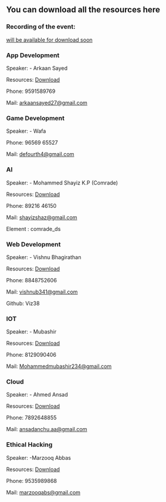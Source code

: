 ## You can download all the resources here



### Recording of the event: 
[will be available for download soon](//)




### App Development

Speaker: - Arkaan Sayed

Resources: [Download](https://github.com/glugpace/Intro-to-tech/raw/master/appdev.zip)

Phone: 9591589769

Mail: arkaansayed27@gmail.com


### Game Development

Speaker: - Wafa

Phone: 96569 65527

Mail: defourth4@gmail.com


### AI

Speaker: - Mohammed Shayiz K.P (Comrade)

Resources: [Download](https://github.com/glugpace/Intro-to-tech/raw/master/AI.zip)

Phone: 89216 46150

Mail: shayizshaz@gmail.com

Element : comrade_ds


### Web Development

Speaker: - Vishnu Bhagirathan

Resources: [Download](https://github.com/glugpace/Intro-to-tech/raw/master/Web.zip)

Phone: 8848752606

Mail: vishnub341@gmail.com

Github: Viz38


### IOT

Speaker: - Mubashir

Resources: [Download](https://github.com/glugpace/Intro-to-tech/raw/master/IOT.zip)

Phone: 8129090406 

Mail: Mohammedmubashir234@gmail.com


### Cloud

Speaker: - Ahmed Ansad

Resources: [Download](https://github.com/glugpace/Intro-to-tech/raw/master/Cloud.zip)

Phone: 7892648855

Mail: ansadanchu.aa@gmail.com


### Ethical Hacking

Speaker: -Marzooq Abbas

Resources: [Download](https://github.com/glugpace/Intro-to-tech/raw/master/Ethical%20Hacking.zip)

Phone: 9535989868

Mail: marzooqabs@gmail.com
